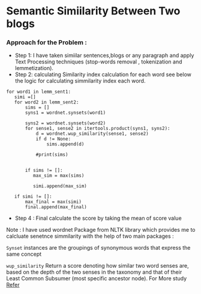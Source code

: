 # Semantic Simiilarity Between Two blogs 

### Approach for the Problem :

* Step 1: I have taken simiilar sentences,blogs or any paragraph and  apply Text Processing techniques (stop-words removal , tokenization and lemmetization).
* Step 2:  calculating Similarity index calculation for each word see below the logic for calculating simmilarity index each word.

 
 ```
 for word1 in lemm_sent1:
    simi =[]
    for word2 in lemm_sent2:
        sims = []
        syns1 = wordnet.synsets(word1)
        
        syns2 = wordnet.synsets(word2)
        for sense1, sense2 in itertools.product(syns1, syns2):
            d = wordnet.wup_similarity(sense1, sense2)
            if d != None:
                sims.append(d)
            
            #print(sims)
    
        
        if sims != []:        
           max_sim = max(sims)
           
           simi.append(max_sim)
             
    if simi != []:
        max_final = max(simi)
        final.append(max_final)
 ```
* Step 4 : Final calculate the score by taking the mean of score value 

Note : I have used wordnet Package from NLTK library which provides me to calcluate senetnce simmilarity with the help of two main packages :
 
 `Synset` instances are the groupings of synonymous words that express the same concept
 
 `wup_similarity` Return a score denoting how similar two word senses are, based on the depth of the two senses in the taxonomy and that of their Least Common Subsumer (most specific ancestor node). For More study [Refer](https://www.nltk.org/howto/wordnet.html)
 
 

